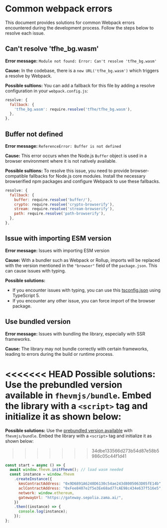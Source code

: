 # Common webpack errors

This document provides solutions for common Webpack errors encountered during the development process. Follow the steps below to resolve each issue.

## Can't resolve 'tfhe_bg.wasm'

**Error message:** `Module not found: Error: Can't resolve 'tfhe_bg.wasm'`

**Cause:** In the codebase, there is a `new URL('tfhe_bg.wasm')` which triggers a resolve by Webpack.

**Possible sultions:** You can add a fallback for this file by adding a resolve configuration in your `webpack.config.js`:

```javascript
resolve: {
  fallback: {
    'tfhe_bg.wasm': require.resolve('tfhe/tfhe_bg.wasm'),
  },
},
```

## Buffer not defined

**Error message:** `ReferenceError: Buffer is not defined`

**Cause:** This error occurs when the Node.js `Buffer` object is used in a browser environment where it is not natively available.

**Possible sultions:** To resolve this issue, you need to provide browser-compatible fallbacks for Node.js core modules. Install the necessary browserified npm packages and configure Webpack to use these fallbacks.

```javascript
resolve: {
  fallback: {
    buffer: require.resolve('buffer/'),
    crypto: require.resolve('crypto-browserify'),
    stream: require.resolve('stream-browserify'),
    path: require.resolve('path-browserify'),
  },
},
```

## Issue with importing ESM version

**Error message:** Issues with importing ESM version

**Cause:** With a bundler such as Webpack or Rollup, imports will be replaced with the version mentioned in the `"browser"` field of the `package.json`. This can cause issues with typing.

**Possible solutions:**

- If you encounter issues with typing, you can use this [tsconfig.json](https://github.com/zama-ai/fhevmjs-react-template/blob/main/tsconfig.json) using TypeScript 5.
- If you encounter any other issue, you can force import of the browser package.

## Use bundled version

**Error message:** Issues with bundling the library, especially with SSR frameworks.

**Cause:** The library may not bundle correctly with certain frameworks, leading to errors during the build or runtime process.

<<<<<<< HEAD
**Possible solutions:** Use the prebundled version available in `fhevmjs/bundle`. Embed the library with a `<script>` tag and initialize it as shown below:
=======
**Possible solutions:** Use the [prebundled version available](./webapp.md) with `fhevmjs/bundle`. Embed the library with a `<script>` tag and initialize it as shown below:

> > > > > > > 34dbe133566d273b54d87e58b5986c05c44f1d41

```javascript
const start = async () => {
  await window.fhevm.initFhevm(); // load wasm needed
  const instance = window.fhevm
    .createInstance({
      kmsContractAddress: "0x9D6891A6240D6130c54ae243d8005063D05fE14b",
      aclContractAddress: "0xFee8407e2f5e3Ee68ad77cAE98c434e637f516e5",
      network: window.ethereum,
      gatewayUrl: "https://gateway.sepolia.zama.ai/",
    })
    .then((instance) => {
      console.log(instance);
    });
};
```
